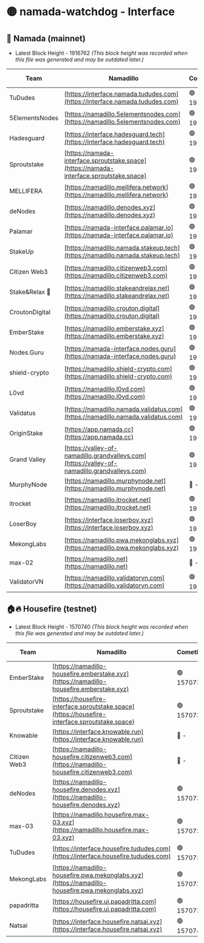# 🟡 namada-watchdog - Interface

## 🚀 Namada (mainnet)
- Latest Block Height - 1916762 *(This block height was recorded when this file was generated and may be outdated later.)*

| Team | Namadillo | CometBFT | Indexer | MASP Indexer |
|-|-|-|-|-|
| TuDudes | [https://interface.namada.tududes.com](https://interface.namada.tududes.com) | 🟢 1916742 | 🟢 1916742 | 🟢 1916742 |
| 5ElementsNodes | [https://namadillo.5elementsnodes.com](https://namadillo.5elementsnodes.com) | 🟢 1916742 | 🟢 1916742 | 🟢 1916742 |
| Hadesguard | [https://interface.hadesguard.tech](https://interface.hadesguard.tech) | 🟢 1916743 | 🟢 1916743 | 🟢 1916743 |
| Sproutstake | [https://namada-interface.sproutstake.space](https://namada-interface.sproutstake.space) | 🟢 1916743 | 🟢 1916743 | 🟢 1916743 |
| MELLIFERA | [https://namadillo.mellifera.network](https://namadillo.mellifera.network) | 🟢 1916744 | 🟢 1916744 | 🟢 1916744 |
| deNodes | [https://namadillo.denodes.xyz](https://namadillo.denodes.xyz) | 🟢 1916745 | 🟢 1916745 | 🟢 1916744 |
| Palamar | [https://namada-interface.palamar.io](https://namada-interface.palamar.io) | 🟢 1916745 | 🟢 1916745 | 🟢 1916745 |
| StakeUp | [https://namadillo.namada.stakeup.tech](https://namadillo.namada.stakeup.tech) | 🟢 1916746 | 🟢 1916746 | 🟢 1916746 |
| Citizen Web3 | [https://namadillo.citizenweb3.com](https://namadillo.citizenweb3.com) | 🟢 1916746 | 🟢 1916746 | 🟢 1916746 |
| Stake&Relax 🦥 | [https://namadillo.stakeandrelax.net](https://namadillo.stakeandrelax.net) | 🟢 1916747 | 🟢 1916747 | 🟢 1916747 |
| CroutonDigital | [https://namadillo.crouton.digital](https://namadillo.crouton.digital) | 🟢 1916748 | 🔴 - | 🟢 1916748 |
| EmberStake | [https://namadillo.emberstake.xyz](https://namadillo.emberstake.xyz) | 🟢 1916749 | 🟢 1916749 | 🟢 1916749 |
| Nodes.Guru | [https://namada-interface.nodes.guru](https://namada-interface.nodes.guru) | 🟢 1916750 | 🟢 1916750 | 🟢 1916750 |
| shield-crypto | [https://namadillo.shield-crypto.com](https://namadillo.shield-crypto.com) | 🟢 1916750 | 🟢 1916750 | 🟢 1916750 |
| L0vd | [https://namadillo.l0vd.com](https://namadillo.l0vd.com) | 🟢 1916751 | 🔴 1889999 | 🟢 1916751 |
| Validatus | [https://namadillo.namada.validatus.com](https://namadillo.namada.validatus.com) | 🟢 1916752 | 🟢 1916752 | 🔴 1339858 |
| OriginStake | [https://app.namada.cc](https://app.namada.cc) | 🟢 1916752 | 🟢 1916752 | 🟢 1916752 |
| Grand Valley | [https://valley-of-namadillo.grandvalleys.com](https://valley-of-namadillo.grandvalleys.com) | 🟢 1916752 | 🟢 1916752 | 🟢 1916753 |
| MurphyNode | [https://namadillo.murphynode.net](https://namadillo.murphynode.net) | 🔴 - | 🔴 - | 🔴 - |
| itrocket | [https://namadillo.itrocket.net](https://namadillo.itrocket.net) | 🟢 1916758 | 🟢 1916758 | 🟢 1916758 |
| LoserBoy | [https://interface.loserboy.xyz](https://interface.loserboy.xyz) | 🟢 1916759 | 🟢 1916759 | 🟢 1916759 |
| MekongLabs | [https://namadillo.pwa.mekonglabs.xyz](https://namadillo.pwa.mekonglabs.xyz) | 🟢 1916759 | 🟢 1916759 | 🟢 1916759 |
| max-02 | [https://namadillo.net](https://namadillo.net) | 🔴 - | 🔴 - | 🔴 - |
| ValidatorVN | [https://namadillo.validatorvn.com](https://namadillo.validatorvn.com) | 🟢 1916762 | 🟢 1916762 | 🟢 1916762 |

## 🏠🔥 Housefire (testnet)
- Latest Block Height - 1570740 *(This block height was recorded when this file was generated and may be outdated later.)*

| Team | Namadillo | CometBFT | Indexer | MASP Indexer |
|-|-|-|-|-|
| EmberStake | [https://namadillo-housefire.emberstake.xyz](https://namadillo-housefire.emberstake.xyz) | 🟢 1570734 | 🟢 1570734 | 🟢 1570734 |
| Sproutstake | [https://housefire-interface.sproutstake.space](https://housefire-interface.sproutstake.space) | 🟢 1570734 | 🟢 1570734 | 🟢 1570734 |
| Knowable | [https://interface.knowable.run](https://interface.knowable.run) | 🔴 - | 🔴 - | 🔴 - |
| Citizen Web3 | [https://namadillo-housefire.citizenweb3.com](https://namadillo-housefire.citizenweb3.com) | 🔴 - | 🔴 - | 🔴 - |
| deNodes | [https://namadillo-housefire.denodes.xyz](https://namadillo-housefire.denodes.xyz) | 🟢 1570738 | 🟡 1570374 | 🟢 1570738 |
| max-03 | [https://namadillo.housefire.max-03.xyz](https://namadillo.housefire.max-03.xyz) | 🟢 1570738 | 🟢 1570738 | 🟢 1570738 |
| TuDudes | [https://interface.housefire.tududes.com](https://interface.housefire.tududes.com) | 🟢 1570739 | 🟢 1570739 | 🟢 1570738 |
| MekongLabs | [https://namadillo-housefire.pwa.mekonglabs.xyz](https://namadillo-housefire.pwa.mekonglabs.xyz) | 🟢 1570739 | 🟢 1570739 | 🟢 1570739 |
| papadritta | [https://housefire.ui.papadritta.com](https://housefire.ui.papadritta.com) | 🟢 1570739 | 🟢 1570739 | 🟢 1570739 |
| Natsai | [https://interface.housefire.natsai.xyz](https://interface.housefire.natsai.xyz) | 🟢 1570740 | 🟢 1570740 | 🟢 1570740 |

